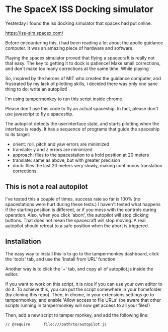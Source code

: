 # The SpaceX ISS Docking simulator
Yesterday i found the iss docking simulator that spacex had put online: 

https://iss-sim.spacex.com/

Before encountering this, i had been reading a lot about the apollo guidance computer. It was an amazing piece of hardware and software.

Playing the spacex simulator proved that flying a spacecraft is really not that easy. The key to getting it to dock is patience! Make small corrections, and don't make too many corrections at the same time. While playing 

So, inspired by the heroes of MIT who created the guidance computer, and frustrated by my lack of pilotting skills, i decided there was only one sane thing to do: write an autopilot!

I'm using [tampermonkey](https://chrome.google.com/webstore/detail/tampermonkey/dhdgffkkebhmkfjojejmpbldmpobfkfo?hl=nl) to run this script inside chrome.

Please don't use this code to fly an actual spaceship. In fact, please don't use javascript to fly a spaceship. 

The autopilot detects the userinterface state, and starts pilotting when the interface is ready. It has a sequence of programs that guide the spaceship to its target:

* orient: roll, pitch and yaw errors are minimized
* translate: y and z errors are minimized
* approach: flies to the spacestation to a hold position at 20 meters
* translate: same as above, but with greater precision
* dock: flies the last 20 meters very slowly, making continuous translation corrections.

## This is not a real autopilot
I've tested this a couple of times, success rate so far is 100% (no spacestations were hurt during these tests.) I haven't tested what happens if the starting position is different, or if you mess with the controls during operation. Also, when you click 'abort', the autopilot will stop clicking buttons. That does not mean the spacecraft will stop moving. A real autopilot should retreat to a safe position when the abort is triggered.

## Installation
The easy way to install this is to go to the tampermonkey dashboard, click the 'tools' tab, and use the 'Install from URL' function.

Another way is to click the '+' tab, and copy all of autopilot.js inside the editor. 

If you want to work on this script, it is nice if you can use your own editor to do it. To achieve this, you can put the script somewhere in your homefolder (by cloning this repo). Then, in chome, in your extensions settings go to tampermonkey, and enable 'Allow access to file URLs' (be aware that other scripts running in tampermonkey will now get access to all your files!)

Then, add a new script to tamper monkey, and add the following line:

```
// @require      file:///path/to/autopilot.js
```

